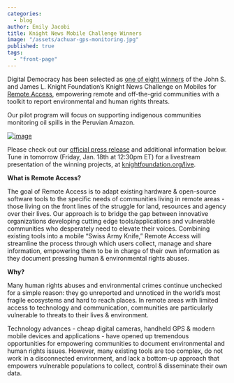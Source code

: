 ```yaml
---
categories:
  - blog
author: Emily Jacobi
title: Knight News Mobile Challenge Winners
image: "/assets/achuar-gps-monitoring.jpg"
published: true
tags:
  - "front-page"
---
```


Digital Democracy has been selected as [one of eight winners](http://www.knightfoundation.org/press-room/press-release/eight-mobile-ventures-win-24-million-funding-knigh/) of the John S. and James L. Knight Foundation’s Knight News Challenge on Mobiles for [Remote Access](http://digital-democracy.org/2012/09/24/remote-access-connecting-threatened-communities/), empowering remote and off-the-grid communities with a toolkit to report environmental and human rights threats.

Our pilot program will focus on supporting indigenous communities monitoring oil spills in the Peruvian Amazon.

[![image](https://farm9.staticflickr.com/8222/8389656781_aae8e3cc3e.jpg)](http://www.knightfoundation.org/)

Please check out our [official press release](http://www.scribd.com/doc/120834901/Press-Release-Digital-Democracy-a-winner-of-the-Knight-News-Mobile-Challenge) and additional information below. Tune in tomorrow (Friday, Jan. 18th at 12:30pm ET) for a livestream presentation of the winning projects, at [knightfoundation.org/live](http://www.knightfoundation.org/live).

**What is Remote Access?**

The goal of Remote Access is to adapt existing hardware & open-source software tools to the specific needs of communities living in remote areas - those living on the front lines of the struggle for land, resources and agency over their lives. Our approach is to bridge the gap between innovative organizations developing cutting edge tools/applications and vulnerable communities who desperately need to elevate their voices. Combining existing tools into a mobile “Swiss Army Knife,” Remote Access will streamline the process through which users collect, manage and share information, empowering them to be in charge of their own information as they document pressing human & environmental rights abuses.

**Why?**

Many human rights abuses and environmental crimes continue unchecked for a simple reason: they go unreported and unnoticed in the world’s most fragile ecosystems and hard to reach places. In remote areas with limited access to technology and communication, communities are particularly vulnerable to threats to their lives & environment.

Technology advances - cheap digital cameras, handheld GPS & modern mobile devices and applications - have opened up tremendous opportunities for empowering communities to document environmental and human rights issues. However, many existing tools are too complex, do not work in a disconnected environment, and lack a bottom-up approach that empowers vulnerable populations to collect, control & disseminate their own data.
